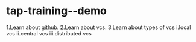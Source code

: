 # tap-training--demo
1.Learn about github.
2.Learn about vcs.
3.Learn about types of vcs
 i.local vcs
 ii.central vcs
 iii.distributed vcs
